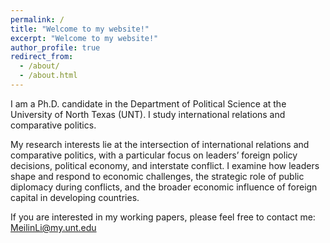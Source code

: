 ```yaml
---
permalink: /
title: "Welcome to my website!"
excerpt: "Welcome to my website!"
author_profile: true
redirect_from: 
  - /about/
  - /about.html
---
```


I am a Ph.D. candidate in the Department of Political Science at the University of North Texas (UNT). I study international relations and comparative politics. 

My research interests lie at the intersection of international relations and comparative politics, with a particular focus on leaders’ foreign policy decisions, political economy, and interstate conflict. I examine how leaders shape and respond to economic challenges, the strategic role of public diplomacy during conflicts, and the broader economic influence of foreign capital in developing countries. 

If you are interested in my working papers, please feel free to contact me: [MeilinLi@my.unt.edu](mailto:MeilinLi@my.unt.edu)
